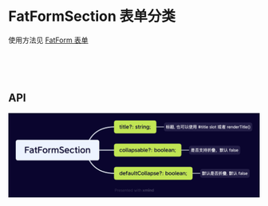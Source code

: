 # FatFormSection 表单分类

使用方法见 [FatForm 表单](./index.md#16-分类)

<br>
<br>
<br>

## API

![](./images/fat-form-section.png)

<br>
<br>
<br>
